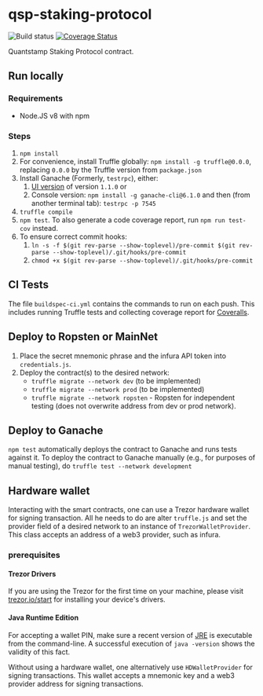 # qsp-staking-protocol

![Build status](https://codebuild.us-east-1.amazonaws.com/badges?uuid=eyJlbmNyeXB0ZWREYXRhIjoiS01CNlNuU3RRaVp6ekJzbTZCNDVWekJwY1psMWczN1FMYTBEMDRLcmQ2ZS90U2ZhbUlkUVdBaEV4S3JIaEo5NTJndWtDbDk1TnMxVm0zbWl6NDFhU3hvPSIsIml2UGFyYW1ldGVyU3BlYyI6IldvaTZHMVpaUnBzYzIvS3UiLCJtYXRlcmlhbFNldFNlcmlhbCI6MX0%3D&branch=master)
[![Coverage Status](https://coveralls.io/repos/github/quantstamp/qsp-staking-protocol/badge.svg?branch=master&t=H4hlEY)](https://coveralls.io/github/quantstamp/qsp-staking-protocol?branch=master)

Quantstamp Staking Protocol contract.

## Run locally
### Requirements

* Node.JS v8 with npm

### Steps

1. `npm install`
1. For convenience, install Truffle globally: `npm install -g truffle@0.0.0`, replacing `0.0.0` by the Truffle version from `package.json`
1. Install Ganache (Formerly, `testrpc`), either:
    1. [UI version](http://truffleframework.com/ganache/) of version `1.1.0` or
    1. Console version: `npm install -g ganache-cli@6.1.0` and then (from another terminal tab): `testrpc -p 7545`
1. `truffle compile`
1. `npm test`. To also generate a code coverage report, run `npm run test-cov` instead.
1. To ensure correct commit hooks:
    1. `ln -s -f $(git rev-parse --show-toplevel)/pre-commit $(git rev-parse --show-toplevel)/.git/hooks/pre-commit`
    1. `chmod +x $(git rev-parse --show-toplevel)/.git/hooks/pre-commit`


## CI Tests

The file `buildspec-ci.yml` contains the commands to run on each push.
This includes running Truffle tests and collecting coverage report for [Coveralls](https://coveralls.io/github/qsp-staking-protocol).

## Deploy to Ropsten or MainNet

1. Place the secret mnemonic phrase and the infura API token into `credentials.js`.
1. Deploy the contract(s) to the desired network:
    * `truffle migrate --network dev` (to be implemented)
    * `truffle migrate --network prod` (to be implemented)
    * `truffle migrate --network ropsten` - Ropsten for independent testing (does not overwrite address from dev or prod network).

## Deploy to Ganache

`npm test` automatically deploys the contract to Ganache and runs tests against it. To deploy the contract to Ganache manually (e.g., for purposes of manual testing), do `truffle test --network development`

## Hardware wallet

Interacting with the smart contracts, one can use a Trezor hardware wallet for signing transaction. All he needs to do are alter `truffle.js`
and set the provider field of a desired network to an instance of `TrezorWalletProvider`.
This class accepts an address of a web3 provider, such as infura.

### prerequisites
#### Trezor Drivers
If you are using the Trezor for the first time on your machine, please visit [trezor.io/start](https://trezor.io/start/)
for installing your device's drivers.
#### Java Runtime Edition
For accepting a wallet PIN, make sure a recent version of [JRE](http://www.oracle.com/technetwork/java/javase/downloads/jre8-downloads-2133155.html)
is executable from the command-line. A successful execution of `java -version` shows the validity of this fact.

Without using a  hardware wallet, one alternatively use `HDWalletProvider` for signing transactions. This wallet accepts 
a mnemonic key and a web3 provider address for signing transactions.  

